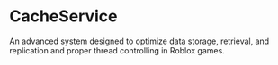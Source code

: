 # CacheService
An advanced system designed to optimize data storage, retrieval, and replication and proper thread controlling in Roblox games.
